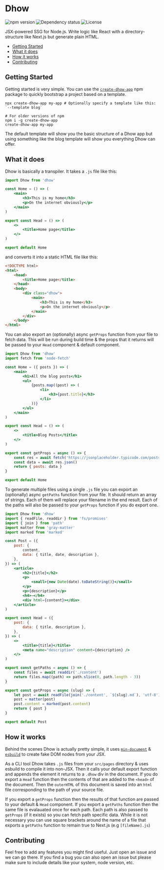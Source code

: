 # Dhow

![npm version](https://img.shields.io/npm/v/dhow) ![Dependency status](https://img.shields.io/librariesio/release/npm/dhow) ![License](https://img.shields.io/npm/l/dhow)

JSX-powered SSG for Node.js. Write logic like React with a directory-structure like Next.js but generate plain HTML.

-   [Getting Started](#getting-started)
-   [What it does](#what-it-does)
-   [How it works](#how-it-works)
-   [Contributing](#contributing)

## Getting Started

Getting started is very simple. You can use the [`create-dhow-app`](https://github.com/kartiknair/create-dhow-app) npm package to quickly bootstrap a project based on a template.

```shell
npx create-dhow-app my-app # Optionally specify a template like this: `--template blog`

# For older versions of npm
npm i -g create-dhow-app
create-dhow-app my-app
```

The default template will show you the basic structure of a Dhow app but using something like the blog template will show you everything Dhow can offer.

## What it does

Dhow is basically a transpiler. It takes a `.js` file like this:

```jsx
import Dhow from 'dhow'

const Home = () => (
    <main>
        <h3>This is my home</h3>
        <p>On the internet obviously</p>
    </main>
)

export const Head = () => (
    <>
        <title>Home page</title>
    </>
)

export default Home
```

and converts it into a static HTML file like this:

```html
<!DOCTYPE html>
<html>
    <head>
        <title>Home page</title>
    </head>
    <body>
        <div class="dhow">
            <main>
                <h3>This is my home</h3>
                <p>On the internet obviously</p>
            </main>
        </div>
    </body>
</html>
```

You can also export an (optionally) async `getProps` function from your file to fetch data. This will be run during build time & the props that it returns will be passed to your `Head` component & default component.

```jsx
import Dhow from 'dhow'
import fetch from 'node-fetch'

const Home = ({ posts }) => (
    <main>
        <h1>All the blog posts</h1>
        <ul>
            {posts.map((post) => (
                <li>
                    <h3>{post.title}</h3>
                </li>
            ))}
        </ul>
    </main>
)

export const Head = () => (
    <>
        <title>Blog Posts</title>
    </>
)

export const getProps = async () => {
    const res = await fetch('https://jsonplaceholder.typicode.com/posts')
    const data = await res.json()
    return { posts: data }
}

export default Home
```

To generate multiple files using a single `.js` file you can export an (optionally) async `getPaths` function from your file. It should return an array of strings. Each of them will replace your filename in the end result. Each of the paths will also be passed to your `getProps` function if you do export one.

```jsx
import Dhow from 'dhow'
import { readFile, readdir } from 'fs/promises'
import { join } from 'path'
import matter from 'gray-matter'
import marked from 'marked'

const Post = ({
    post: {
        content,
        data: { title, date, description },
    },
}) => (
    <article>
        <h2>{title}</h2>
        <p>
            <small>{new Date(date).toDateString()}</small>
        </p>
        <p>{description}</p>
        <h4>―</h4>
        <div html={content}></div>
    </article>
)

export const Head = ({
    post: {
        data: { title, description },
    },
}) => (
    <>
        <title>{title}</title>
        <meta name="description" content={description} />
    </>
)

export const getPaths = async () => {
    const files = await readdir('./content')
    return files.map((path) => path.slice(0, path.length - 3))
}

export const getProps = async (slug) => {
    let post = await readFile(join('./content', `${slug}.md`), 'utf-8')
    post = matter(post)
    post.content = marked(post.content)
    return { post }
}

export default Post
```

## How it works

Behind the scenes Dhow is actually pretty simple, it uses [`min-document`](https://github.com/Raynos/min-document) & [`esbuild`](https://github.com/evanw/esbuild) to create fake DOM nodes from your JSX.

As a CLI tool Dhow takes `.js` files from your `src/pages` directory & uses esbuild to compile it into non-JSX. Then it calls your default export function and appends the element it returns to a `.dhow` div in the document. If you do export a `Head` function then the contents of that are added to the `<head>` of the document. Then the `outerHTML` of this document is saved into an `html` file corresponding to the path of your source file.

If you export a `getProps` function then the results of that function are passed to your default & `Head` component. If you export a `getPaths` function then the same file is evalauated once for each path. Each path is also passed to `getProps` (if it exists) so you can fetch path specific data. While it is not necessary you can use square brackets around the name of a file that exports a `getPaths` function to remain true to Next.js (e.g `[fileName].js`)

## Contributing

Feel free to add any features you might find useful. Just open an issue and we can go there. If you find a bug you can also open an issue but please make sure to include details like your system, node version, etc.
